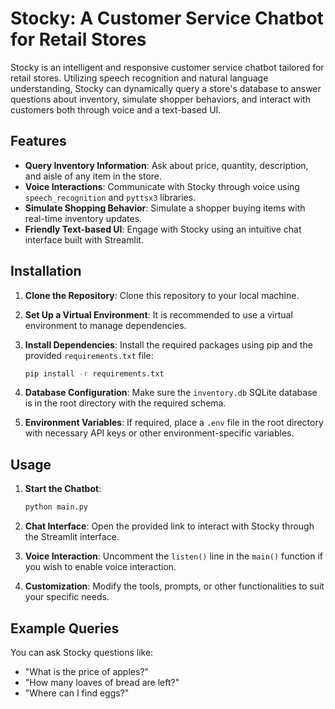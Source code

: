 # Stocky: A Customer Service Chatbot for Retail Stores

Stocky is an intelligent and responsive customer service chatbot tailored for retail stores. Utilizing speech recognition and natural language understanding, Stocky can dynamically query a store's database to answer questions about inventory, simulate shopper behaviors, and interact with customers both through voice and a text-based UI.

## Features

- **Query Inventory Information**: Ask about price, quantity, description, and aisle of any item in the store.
- **Voice Interactions**: Communicate with Stocky through voice using `speech_recognition` and `pyttsx3` libraries.
- **Simulate Shopping Behavior**: Simulate a shopper buying items with real-time inventory updates.
- **Friendly Text-based UI**: Engage with Stocky using an intuitive chat interface built with Streamlit.

## Installation

1. **Clone the Repository**: Clone this repository to your local machine.

2. **Set Up a Virtual Environment**: It is recommended to use a virtual environment to manage dependencies.

3. **Install Dependencies**: Install the required packages using pip and the provided `requirements.txt` file:

   ```bash
   pip install -r requirements.txt
   ```

4. **Database Configuration**: Make sure the `inventory.db` SQLite database is in the root directory with the required schema.

5. **Environment Variables**: If required, place a `.env` file in the root directory with necessary API keys or other environment-specific variables.

## Usage

1. **Start the Chatbot**:

   ```bash
   python main.py
   ```

2. **Chat Interface**: Open the provided link to interact with Stocky through the Streamlit interface.

3. **Voice Interaction**: Uncomment the `listen()` line in the `main()` function if you wish to enable voice interaction.

4. **Customization**: Modify the tools, prompts, or other functionalities to suit your specific needs.

## Example Queries

You can ask Stocky questions like:

- "What is the price of apples?"
- "How many loaves of bread are left?"
- "Where can I find eggs?"